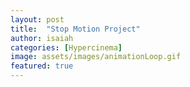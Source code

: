 ```yaml
---
layout: post
title:  "Stop Motion Project"
author: isaiah
categories: [Hypercinema]
image: assets/images/animationLoop.gif
featured: true
---
```



